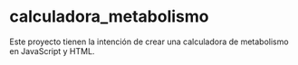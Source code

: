calculadora_metabolismo
=======================

Este proyecto tienen la intención de crear una calculadora de metabolismo en JavaScript y HTML.